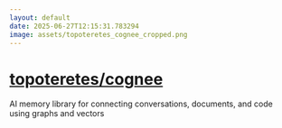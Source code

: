 ```yaml
---
layout: default
date: 2025-06-27T12:15:31.783294
image: assets/topoteretes_cognee_cropped.png
---
```


# [topoteretes/cognee](https://github.com/topoteretes/cognee)

AI memory library for connecting conversations, documents, and code using graphs and vectors
